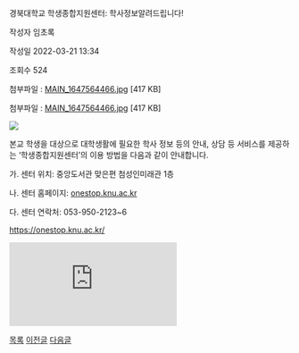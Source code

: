 



경북대학교 학생종합지원센터: 학사정보알려드립니다!





작성자
임초록


작성일
2022-03-21 13:34


조회수
524


첨부파일 : [MAIN\_1647564466.jpg](https://computer.knu.ac.kr/pack/bbs/down.php?f_name=QkdUVllEWFRaVXNNdhQWbklUQg==&o_name=MAIN_1647564466.jpg&tbl=Site_BBS_25) [417 KB]  

첨부파일 : [MAIN\_1647564466.jpg](https://computer.knu.ac.kr/pack/bbs/down.php?f_name=Q0dUVllEWFRaVXNNdBUSbklUQg==&o_name=MAIN_1647564466.jpg&tbl=Site_BBS_25) [417 KB]


![](/pack/bbs/uploads/Site_BBS_25/120220321133413.jpg)  
  
﻿﻿﻿﻿﻿﻿﻿﻿﻿﻿﻿﻿﻿﻿본교 학생을 대상으로 대학생활에 필요한 학사 정보 등의 안내, 상담 등 서비스를 제공하는 ‘학생종합지원센터’의 이용 방법을 다음과 같이 안내합니다.

  


가. 센터 위치: 중앙도서관 맞은편 첨성인미래관 1층

나. 센터 홈페이지: [onestop.knu.ac.kr](https://onestop.knu.ac.kr/)

다. 센터 연락처: 053-950-2123~6

  
﻿﻿[﻿](https://onestop.knu.ac.kr/)<https://onestop.knu.ac.kr/>

![](https://cse.knu.ac.krhttps://computer.knu.ac.kr/pack/bbs/down.php?f_name=Q0dUVllEWFRaVXNNdBUSbklUQg==&o_name=MAIN_1647564466.jpg&tbl=Site_BBS_25)  








[목록](https://computer.knu.ac.kr/06_sub/02_sub.html?key=&keyfield=&category=&page=1&bbs_code=Site_BBS_25)
[이전글](https://computer.knu.ac.kr/06_sub/02_sub.html?bbs_cmd=view&page=1&key=&keyfield=&category=&no=3724&bbs_code=Site_BBS_25)
[다음글](https://computer.knu.ac.kr/06_sub/02_sub.html?bbs_cmd=view&page=1&key=&keyfield=&category=&no=3726&bbs_code=Site_BBS_25)




